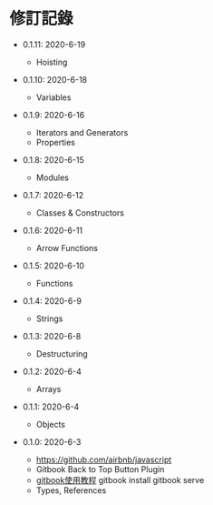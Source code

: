# 修訂記錄

* 0.1.11: 2020-6-19
  * Hoisting

* 0.1.10: 2020-6-18
  * Variables

* 0.1.9: 2020-6-16
  * Iterators and Generators
  * Properties
  
* 0.1.8: 2020-6-15
  * Modules

* 0.1.7: 2020-6-12
  * Classes & Constructors

* 0.1.6: 2020-6-11
  * Arrow Functions

* 0.1.5: 2020-6-10
  * Functions

* 0.1.4: 2020-6-9
  * Strings

* 0.1.3: 2020-6-8
  * Destructuring

* 0.1.2: 2020-6-4
  * Arrays

* 0.1.1: 2020-6-4
  * Objects

* 0.1.0: 2020-6-3
  * https://github.com/airbnb/javascript
  * Gitbook Back to Top Button Plugin
  * [gitbook使用教程](https://segmentfault.com/a/1190000017960359) gitbook install  gitbook serve
  * Types, References
